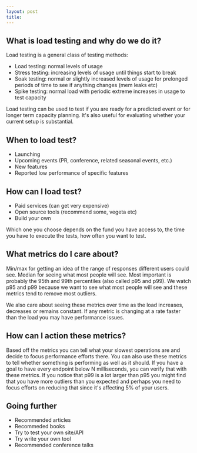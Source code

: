 ```yaml
---
layout: post
title: 
---
```


## What is load testing and why do we do it?
Load testing is a general class of testing methods:
* Load testing: normal levels of usage
* Stress testing: increasing levels of usage until things start to break
* Soak testing: normal or slightly increased levels of usage for prelonged periods of time to see if anything changes (mem leaks etc)
* Spike testing: normal load with periodic extreme increases in usage to test capacity

Load testing can be used to test if you are ready for a predicted event or for longer term capacity planning. It's also useful for evaluating whether your current setup is substantial.

## When to load test?
* Launching
* Upcoming events (PR, conference, related seasonal events, etc.)
* New features
* Reported low performance of specific features

## How can I load test?
* Paid services (can get very expensive)
* Open source tools (recommend some, vegeta etc)
* Build your own

Which one you choose depends on the fund you have access to, the time you have to execute the tests, how often you want to test.

## What metrics do I care about?
Min/max for getting an idea of the range of responses different users could see. Median for seeing what most people will see. Most important is probably the 95th and 99th percentiles (also called p95 and p99). We watch p95 and p99 because we want to see what most people will see and these metrics tend to remove most outliers.

We also care about seeing these metrics over time as the load increases, decreases or remains constant. If any metric is changing at a rate faster than the load you may have performance issues.

## How can I action these metrics?
Based off the metrics you can tell what your slowest operations are and decide to focus performance efforts there. You can also use these metrics to tell whether something is performing as well as it should. If you have a goal to have every endpoint below N milliseconds, you can verify that with these metrics. If you notice that p99 is a lot larger than p95 you might find that you have more outliers than you expected and perhaps you need to focus efforts on reducing that since it's affecting 5% of your users.

## Going further
- Recommended articles
- Recommeded books
- Try to test your own site/API
- Try write your own tool
- Recommended conference talks